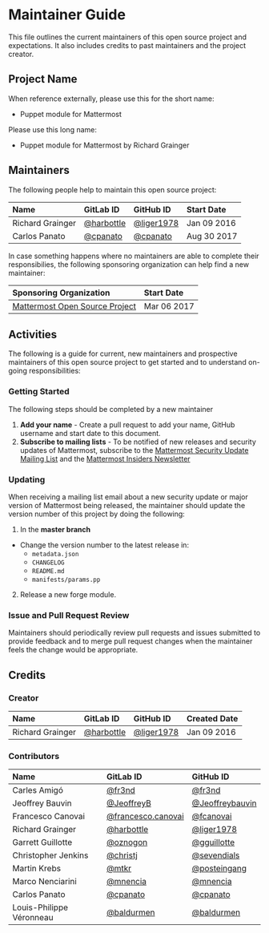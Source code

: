 # Maintainer Guide

This file outlines the current maintainers of this open source project and
expectations. It also includes credits to past maintainers and the project
creator.

## Project Name

When reference externally, please use this for the short name:

- Puppet module for Mattermost

Please use this long name:

- Puppet module for Mattermost by Richard Grainger

## Maintainers

The following people help to maintain this open source project:

| Name              | GitLab ID                                   | GitHub ID                                   | Start Date   |
|:------------------|:--------------------------------------------|:--------------------------------------------|:-------------|
| Richard Grainger  | [@harbottle](https://gitlab.com/harbottle)  | [@liger1978](https://github.com/liger1978)  | Jan 09 2016  |
| Carlos Panato     | [@cpanato](https://gitlab.com/cpanato)      | [@cpanato](https://github.com/cpanato)      | Aug 30 2017  |

In case something happens where no maintainers are able to complete their
responsibilies, the following sponsoring organization can help find a new
maintainer:

| Sponsoring Organization                                         | Start Date    |
|:----------------------------------------------------------------|:--------------|
| [Mattermost Open Source Project](https://github.com/mattermost) | Mar 06 2017   |

## Activities

The following is a guide for current, new maintainers and prospective
maintainers of this open source project to get started and to understand
on-going responsibilities:

### Getting Started

The following steps should be completed by a new maintainer

1. **Add your name** - Create a pull request to add your name, GitHub username
and start date to this document.
2. **Subscribe to mailing lists** - To be notified of new releases and security
updates of Mattermost, subscribe to the
[Mattermost Security Update Mailing List](http://mattermost.us11.list-manage.com/subscribe?u=6cdba22349ae374e188e7ab8e&id=3a93eb6929) and the
[Mattermost Insiders Newsletter](http://mattermost.us11.list-manage.com/subscribe?u=6cdba22349ae374e188e7ab8e&id=2add1c8034)

### Updating

When receiving a mailing list email about a new security update or major version
of Mattermost being released, the maintainer should update the version number of
this project by doing the following:

1) In the **master branch**

- Change the version number to the latest release in:
  * `metadata.json`
  * `CHANGELOG`
  * `README.md`
  * `manifests/params.pp`

2) Release a new forge module.

### Issue and Pull Request Review

Maintainers should periodically review pull requests and issues submitted to provide feedback and to merge pull request changes when the maintainer feels the change would be appropriate.

## Credits

### Creator

| Name              | GitLab ID                                   | GitHub ID                                   | Created Date |
|:------------------|:--------------------------------------------|:--------------------------------------------|:-------------|
| Richard Grainger  | [@harbottle](https://gitlab.com/harbottle)  | [@liger1978](https://github.com/liger1978)  | Jan 09 2016  |

### Contributors

| Name                     | GitLab ID                                                  | GitHub ID                                             |
|:-------------------------|:-----------------------------------------------------------|:------------------------------------------------------|
| Carles Amigó             | [@fr3nd](https://gitlab.com/fr3nd)                         | [@fr3nd](https://github.com/fr3nd)                    |
| Jeoffrey Bauvin          | [@JeoffreyB](https://gitlab.com/JeoffreyB)                 | [@Jeoffreybauvin](https://github.com/Jeoffreybauvin)  |
| Francesco Canovai        | [@francesco.canovai](https://gitlab.com/francesco.canovai) | [@fcanovai](https://github.com/fcanovai)              |
| Richard Grainger         | [@harbottle](https://gitlab.com/harbottle)                 | [@liger1978](https://github.com/liger1978)            |
| Garrett Guillotte        | [@oznogon](https://gitlab.com/oznogon)                     | [@gguillotte](https://github.com/gguillotte)          |
| Christopher Jenkins      | [@christj](https://gitlab.com/christj)                     | [@sevendials](https://github.com/sevendials)          |
| Martin Krebs             | [@mtkr](https://gitlab.com/mtkr)                           | [@posteingang](https://github.com/posteingang)        |
| Marco Nenciarini         | [@mnencia](https://gitlab.com/mnencia)                     | [@mnencia](https://github.com/mnencia)                |
| Carlos Panato            | [@cpanato](https://gitlab.com/cpanato)                     | [@cpanato](https://github.com/cpanato)                |
| Louis-Philippe Véronneau | [@baldurmen](https://gitlab.com/baldurmen)                 | [@baldurmen](https://github.com/baldurmen)            |
